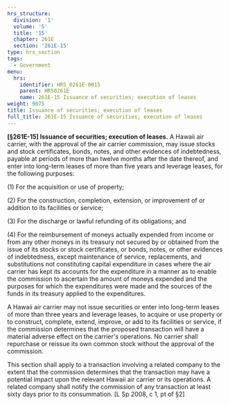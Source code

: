 ```yaml
---
hrs_structure:
  division: '1'
  volume: '5'
  title: '15'
  chapter: 261E
  section: '261E-15'
type: hrs_section
tags:
  - Government
menu:
  hrs:
    identifier: HRS_0261E-0015
    parent: HRS0261E
    name: 261E-15 Issuance of securities; execution of leases
weight: 9075
title: Issuance of securities; execution of leases
full_title: 261E-15 Issuance of securities; execution of leases
---
```

**[§261E-15] Issuance of securities; execution of leases.** A Hawaii air carrier, with the approval of the air carrier commission, may issue stocks and stock certificates, bonds, notes, and other evidences of indebtedness, payable at periods of more than twelve months after the date thereof, and enter into long-term leases of more than five years and leverage leases, for the following purposes:

(1) For the acquisition or use of property;

(2) For the construction, completion, extension, or improvement of or addition to its facilities or service;

(3) For the discharge or lawful refunding of its obligations; and

(4) For the reimbursement of moneys actually expended from income or from any other moneys in its treasury not secured by or obtained from the issue of its stocks or stock certificates, or bonds, notes, or other evidences of indebtedness, except maintenance of service, replacements, and substitutions not constituting capital expenditure in cases where the air carrier has kept its accounts for the expenditure in a manner as to enable the commission to ascertain the amount of moneys expended and the purposes for which the expenditures were made and the sources of the funds in its treasury applied to the expenditures.

A Hawaii air carrier may not issue securities or enter into long-term leases of more than three years and leverage leases, to acquire or use property or to construct, complete, extend, improve, or add to its facilities or service, if the commission determines that the proposed transaction will have a material adverse effect on the carrier's operations. No carrier shall repurchase or reissue its own common stock without the approval of the commission.

This section shall apply to a transaction involving a related company to the extent that the commission determines that the transaction may have a potential impact upon the relevant Hawaii air carrier or its operations. A related company shall notify the commission of any transaction at least sixty days prior to its consummation. [L Sp 2008, c 1, pt of §2]